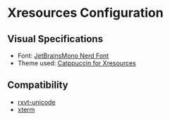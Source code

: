 # Xresources Configuration

## Visual Specifications

- Font: [JetBrainsMono Nerd Font](https://www.nerdfonts.com/)
- Theme used: [Catppuccin for Xresources](https://github.com/catppuccin/xresources)

## Compatibility

- [rxvt-unicode](http://software.schmorp.de/pkg/rxvt-unicode.html)
- [xterm](https://invisible-island.net/xterm/)
